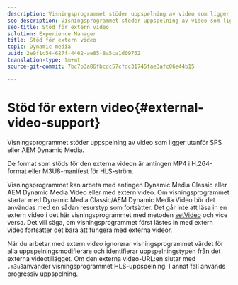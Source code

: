 ```yaml
---
description: Visningsprogrammet stöder uppspelning av video som ligger utanför SPS eller AEM Dynamic Media.
seo-description: Visningsprogrammet stöder uppspelning av video som ligger utanför SPS eller AEM Dynamic Media.
seo-title: Stöd för extern video
solution: Experience Manager
title: Stöd för extern video
topic: Dynamic media
uuid: 2e9f1c54-627f-4462-ae85-8a5ca1d09762
translation-type: tm+mt
source-git-commit: 7bc7b3a86fbcdc57cfdc31745fae3afc06e44b15

---
```



# Stöd för extern video{#external-video-support}

Visningsprogrammet stöder uppspelning av video som ligger utanför SPS eller AEM Dynamic Media.

De format som stöds för den externa videon är antingen MP4 i H.264-format eller M3U8-manifest för HLS-ström.

Visningsprogrammet kan arbeta med antingen Dynamic Media Classic eller AEM Dynamic Media Video eller med extern video. Om visningsprogrammet startar med Dynamic Media Classic/AEM Dynamic Media Video bör det användas med en sådan resurstyp som fortsätter. Det går inte att läsa in en extern video i det här visningsprogrammet med metoden [setVideo](../../c-html5-aem-asset-viewers/c-html5-aem-video360/c-html5-aem-video360-javascriptapiref/r-html5-aem-video360-javascriptapiref-setvideo.md#reference-85d3422d6ce64a36ac74827120b5a17c) och vice versa. Det vill säga, om visningsprogrammet först lästes in med extern video fortsätter det bara att fungera med externa videor.

När du arbetar med extern video ignorerar visningsprogrammet värdet för alla uppspelningsmodifierare och identifierar uppspelningstypen från det externa videotillägget. Om den externa video-URL:en slutar med `.m3u8`använder visningsprogrammet HLS-uppspelning. I annat fall används progressiv uppspelning.
